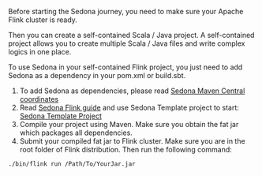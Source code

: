 Before starting the Sedona journey, you need to make sure your Apache Flink cluster is ready.

Then you can create a self-contained Scala / Java project. A self-contained project allows you to create multiple Scala / Java files and write complex logics in one place.

To use Sedona in your self-contained Flink project, you just need to add Sedona as a dependency in your pom.xml or build.sbt.

1. To add Sedona as dependencies, please read [Sedona Maven Central coordinates](../../maven-coordinates)
2. Read [Sedona Flink guide](../../../tutorial/flink/sql) and use Sedona Template project to start: [Sedona Template Project](../../../tutorial/demo/)
3. Compile your project using Maven. Make sure you obtain the fat jar which packages all dependencies.
4. Submit your compiled fat jar to Flink cluster. Make sure you are in the root folder of Flink distribution. Then run the following command:
```
./bin/flink run /Path/To/YourJar.jar
```

